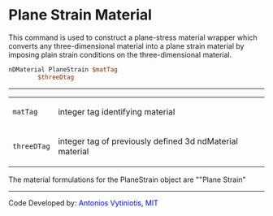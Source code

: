 # Plane Strain Material

<p>This command is used to construct a plane-stress material wrapper
which converts any three-dimensional material into a plane strain
material by imposing plain strain conditions on the three-dimensional
material.</p>

```tcl
nDMaterial PlaneStrain $matTag
        $threeDtag
```
<hr />
<table>
<tbody>
<tr class="odd">
<td><code class="parameter-table-variable">matTag</code></td>
<td><p>integer tag identifying material</p></td>
</tr>
<tr class="even">
<td><code class="parameter-table-variable">threeDTag</code></td>
<td><p>integer tag of previously defined 3d ndMaterial material</p></td>
</tr>
</tbody>
</table>
<p>The material formulations for the PlaneStrain object are ""Plane
Strain"</p>
<hr />
<p>Code Developed by: <span style="color:blue"> Antonios
Vytiniotis, MIT </span></p>
